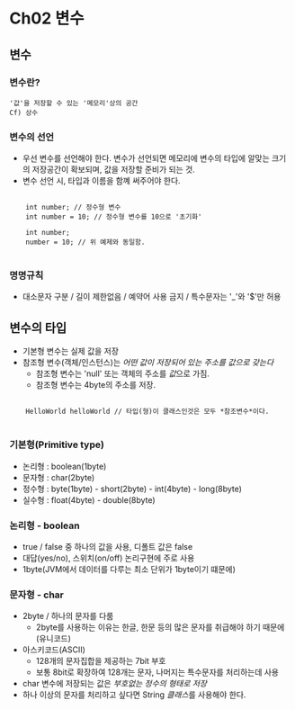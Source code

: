 Ch02 변수
====================
## 변수

### 변수란?
```
'값'을 저장할 수 있는 '메모리'상의 공간
Cf) 상수
```

### 변수의 선언
- 우선 변수를 선언해야 한다. 변수가 선언되면 메모리에 변수의 타입에 알맞는 크기의 저장공간이 확보되며,
  값을 저장할 준비가 되는 것.
- 변수 선언 시, 타입과 이름을 함꼐 써주어야 한다.
<pre>
<code>
    int number; // 정수형 변수
    int number = 10; // 정수형 변수를 10으로 '초기화'

    int number;
    number = 10; // 위 예제와 동일함.
</code>
</pre>


### 명명규칙
- 대소문자 구분 / 길이 제한없음 / 예약어 사용 금지 / 특수문자는 '_'와 '$'만 허용

## 변수의 타입
- 기본형 변수는 실제 값을 저장
- 참조형 변수(객체/인스턴스)는 *어떤 값이 저장되어 있는 주소를 값으로 갖는다*
  * 참조형 변수는 'null' 또는 객체의 주소를 *값*으로 가짐.
  * 참조형 변수는 4byte의 주소를 저장.
<pre>
<code>
    HelloWorld helloWorld // 타입(형)이 클래스인것은 모두 *참조변수*이다.
</code>
</pre>


### 기본형(Primitive type)
- 논리형 : boolean(1byte)
- 문자형 : char(2byte)
- 정수형 : byte(1byte) - short(2byte) - int(4byte) - long(8byte)
- 실수형 : float(4byte) - double(8byte)

### 논리형 - boolean
- true / false 중 하나의 값을 사용, 디폴트 값은 false
- 대답(yes/no), 스위치(on/off) 논리구현에 주로 사용
- 1byte(JVM에서 데이터를 다루는 최소 단위가 1byte이기 떄문에)

### 문자형 - char
- 2byte / 하나의 문자를 다룸
  * 2byte를 사용하는 이유는 한글, 한문 등의 많은 문자를 취급해야 하기 때문에(유니코드)
- 아스키코드(ASCII)
  * 128개의 문자집합을 제공하는 7bit 부호
  * 보통 8bit로 확장하여 128개는 문자, 나머지는 특수문자를 처리하는데 사용
- char 변수에 저장되는 값은 *부호없는 정수의 형태로 저장*
- 하나 이상의 문자를 처리하고 싶다면 String *클래스*를 사용해야 한다.

